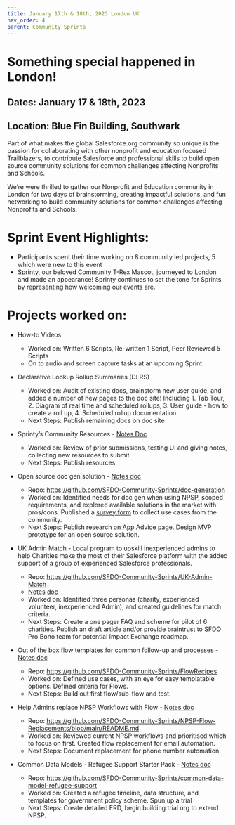 ```yaml
---
title: January 17th & 18th, 2023 London UK
nav_order: 4
parent: Community Sprints
---
```


# Something special happened in London!
## Dates: January 17 & 18th, 2023
## Location: Blue Fin Building, Southwark
  
Part of what makes the global Salesforce.org community so unique is the passion for collaborating with other nonprofit and education focused Trailblazers, to contribute Salesforce and professional skills to build open source community solutions for common challenges affecting Nonprofits and Schools.

We’re were thrilled to gather our Nonprofit and Education community in London for two days of brainstorming, creating impactful solutions, and fun networking to build community solutions for common challenges affecting Nonprofits and Schools.

# Sprint Event Highlights:

- Participants spent their time working on 8 community led projects, 5 which were new to this event
- Sprinty, our beloved Community T-Rex Mascot, journeyed to London and made an appearance! Sprinty continues to set the tone for Sprints by representing how welcoming our events are.

# Projects worked on:

- How-to Videos
    - Worked on: Written 6 Scripts, Re-written 1 Script, Peer Reviewed 5 Scripts
    - On to audio and screen capture tasks at an upcoming Sprint


- Declarative Lookup Rollup Summaries (DLRS)
    - Worked on: Audit of existing docs, brainstorm new user guide, and added a number of new pages to the doc site! Including 1. Tab Tour, 2. Diagram of real time and scheduled rollups, 3. User guide - how to create a roll up, 4. Scheduled rollup documentation.
    - Next Steps: Publish remaining docs on doc site
- Sprinty’s Community Resources - [Notes Doc](https://docs.google.com/document/d/1MjeW5v_kKBjJigrkwWyrA-hURUTGALDtNvLWlVdaREs/edit)
    - Worked on: Review of prior submissions, testing UI and giving notes, collecting new resources to submit
    - Next Steps: Publish resources
- Open source doc gen solution - [Notes doc](https://docs.google.com/presentation/d/1PDGXjLBDfAEgEiokrvMGObkf2pdQ6evNHxAkrX3yuV0/edit#slide=id.p)
    - Repo: https://github.com/SFDO-Community-Sprints/doc-generation
    - Worked on: Identified needs for doc gen when using NPSP, scoped requirements, and explored available solutions in the market with pros/cons. Published a [survey form](https://docs.google.com/forms/d/e/1FAIpQLSd8483IlUJUJlznxsMznZHkmWJQ75O83pkzdKien1seg-4jJw/viewform?usp=sf_link) to collect use cases from the community.
    - Next Steps: Publish research on App Advice page. Design MVP prototype for an open source solution.
- UK Admin Match - Local program to upskill inexperienced admins to help Charities make the most of their Salesforce platform with the added support of a group of experienced Salesforce professionals.
    - Repo: https://github.com/SFDO-Community-Sprints/UK-Admin-Match
    - [Notes doc](https://github.com/SFDO-Community-Sprints/UK-Admin-Match/wiki/0.-Sprint-Details)
    - Worked on: Identified three personas (charity, experienced volunteer, inexperienced Admin), and created guidelines for match criteria.
    - Next Steps: Create a one pager FAQ and scheme for pilot of 6 charities. Publish an draft article and/or provide braintrust to SFDO Pro Bono team for potential Impact Exchange roadmap.
- Out of the box flow templates for common follow-up and processes - [Notes doc](https://docs.google.com/document/d/1xLliXWeKCdStjTm85TsJO-19c9dLnKS1kQjkD3YyzB8/edit)
    - Repo: https://github.com/SFDO-Community-Sprints/FlowRecipes
    - Worked on: Defined use cases, with an eye for easy templatable options. Defined criteria for Flows.
    - Next Steps: Build out first flow/sub-flow and test.
- Help Admins replace NPSP Workflows with Flow - [Notes doc](https://docs.google.com/document/d/1V3aD3ryS4Kt6a5fCY0x--tozhJ_IgTxtxlskbfH9XCE/edit#heading=h.cyahbssx2so)
    - Repo: https://github.com/SFDO-Community-Sprints/NPSP-Flow-Replacements/blob/main/README.md
    - Worked on: Reviewed current NPSP workflows and prioritised which to focus on first. Created flow replacement for email automation. 
    - Next Steps: Document replacement for phone number automation.
- Common Data Models - Refugee Support Starter Pack - [Notes doc](https://docs.google.com/document/d/1fVAoV2FcHL_QtFlF2xcJPDQgeoawzQSm3zuNOPiyRnU/edit?pli=1)
    - Repo: https://github.com/SFDO-Community-Sprints/common-data-model-refugee-support
    - Worked on: Created a refugee timeline, data structure, and templates for government policy scheme. Spun up a trial
    - Next Steps: Create detailed ERD, begin building trial org to extend NPSP.
